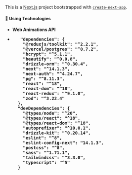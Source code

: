 This is a [Next.js](https://nextjs.org/) project bootstrapped with [`create-next-app`](https://github.com/vercel/next.js/tree/canary/packages/create-next-app).

<h4>👻 Using Technologies<h4>
<ul>
  <li>Web Animations API</li>
   <li>
<pre>
   "dependencies": {
    "@reduxjs/toolkit": "^2.2.1",
    "@vercel/postgres": "^0.7.2",
    "bcrypt": "^5.1.1",
    "beautify": "^0.0.8",
    "drizzle-orm": "^0.30.4",
    "next": "^14.1.3",
    "next-auth": "^4.24.7",
    "pg": "^8.11.3",
    "react": "^18",
    "react-dom": "^18",
    "react-redux": "^9.1.0",
    "zod": "^3.22.4"
  },
  "devDependencies": {
    "@types/node": "^20",
    "@types/react": "^18",
    "@types/react-dom": "^18",
    "autoprefixer": "^10.0.1",
    "drizzle-kit": "^0.20.14",
    "eslint": "^8",
    "eslint-config-next": "14.1.3",
    "postcss": "^8",
    "sass": "^1.71.1",
    "tailwindcss": "^3.3.0",
    "typescript": "^5"
  }
</pre>
</li>
</ul>
